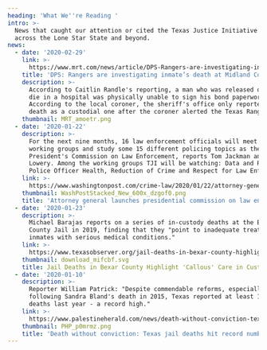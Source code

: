 ```yaml
---
heading: 'What We''re Reading '
intro: >-
  News that caught our attention or cited the Texas Justice Initiative from
  across the Lone Star State and beyond.
news:
  - date: '2020-02-29'
    link: >-
      https://www.mrt.com/news/article/DPS-Rangers-are-investigating-inmate-s-death-15095510.php?fbclid=IwAR2u5R9dQkvF8VjFW7tR9E0vMh3d7gC8D-Lq4IKD8SXnj8sozsA1Ph06h3U
    title: 'DPS: Rangers are investigating inmate’s death at Midland County jail'
    description: >-
      According to Caitlin Randle's reporting, a man who was released on bond to
      die in a hospital was physically unable to sign his bond paperwork.
      According to the local coroner, the sheriff's office only reported the
      death as a custodial one after the coroner alerted the Texas Rangers.
    thumbnail: MRT_amoetr.png
  - date: '2020-01-22'
    description: >-
      For the next nine months, 16 law enforcement officials will meet in
      working groups and study some 15 different policing topics as the
      President's Commission on Law Enforcement, reports Tom Jackman and Wesley
      Lowery. Among the working groups TJI will be watching: Data and Reporting,
      Police Officer Health, Reduction of Crime and Respect for Law Enforcement.
    link: >-
      https://www.washingtonpost.com/crime-law/2020/01/22/attorney-general-barr-launches-presidential-commission-law-enforcement/
    thumbnail: WashPostStacked_New_600x_dzgof0.png
    title: 'Attorney general launches presidential commission on law enforcement '
  - date: '2020-01-23'
    description: >-
      Michael Barajas reports on a series of in-custody deaths at the Bexar
      County Jail in 2019, finding that they "point to inadequate treatment for
      inmates with serious medical conditions."
    link: >-
      https://www.texasobserver.org/jail-deaths-in-bexar-county-highlight-callous-care-in-custody/
    thumbnail: download_mifcbf.svg
    title: Jail Deaths in Bexar County Highlight 'Callous' Care in Custody
  - date: '2020-01-10'
    description: >-
      Reporter William Patrick: "Despite commendable reforms, especially
      following Sandra Bland's death in 2015, Texas reported at least 110 jail
      deaths last year - a record high."
    link: >-
      https://www.palestineherald.com/news/death-without-conviction-texas-jail-deaths-hit-record-number-in/article_f740ab4e-33ea-11ea-8808-0b080e3512c4.html
    thumbnail: PHP_p0mrmz.png
    title: 'Death without conviction: Texas jail deaths hit record number in 2019'
---
```



